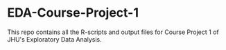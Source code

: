 # EDA-Course-Project-1

This repo contains all the R-scripts and output files for Course Project 1 of JHU's Exploratory Data Analysis.
